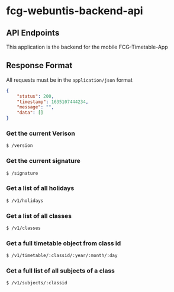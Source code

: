 # fcg-webuntis-backend-api

## API Endpoints

This application is the backend for the mobile FCG-Timetable-App

## Response Format

All requests must be in the `application/json` format

```json
{
    "status": 200,
    "timestamp": 1635107444234,
    "message": "",
    "data": []
}
```

### Get the current Verison

```bash
$ /version
```

### Get the current signature

```bash
$ /signature
```

### Get a list of all holidays

```bash
$ /v1/holidays
```

### Get a list of all classes

```bash
$ /v1/classes
```

### Get a full timetable object from class id

```bash
$ /v1/timetable/:classid/:year/:month/:day
```

### Get a full list of all subjects of a class

```bash
$ /v1/subjects/:classid
```

